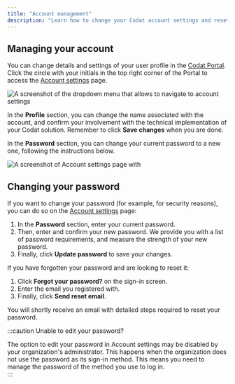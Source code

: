 ```yaml
---
title: "Account management"
description: "Learn how to change your Codat account settings and reset your password"
---
```


## Managing your account

You can change details and settings of your user profile in the [Codat Portal](https://app.codat.io/). Click the circle with your initials in the top right corner of the Portal to access the [Account settings](https://app.codat.io/settings/account) page. 

![A screenshot of the dropdown menu that allows to navigate to account settings](/img/other-guides/0012-acct-mgt-access.png)

In the **Profile** section, you can change the name associated with the account, and confirm your involvement with the technical implementation of your Codat solution. Remember to click **Save changes** when you are done. 

In the **Password** section, you can change your current password to a new one, following the instructions below. 

![A screenshot of Account settings page with ](/img/other-guides/0013-acct-mgmt-page.png)

## Changing your password

If you want to change your password (for example, for security reasons), you can do so on the [Account settings](https://app.codat.io/settings/account) page:

1. In the **Password** section, enter your current password.
2. Then, enter and confirm your new password. We provide you with a list of password requirements, and measure the strength of your new password.
3. Finally, click **Update password** to save your changes. 

If you have forgotten your password and are looking to reset it:

1. Click **Forgot your password?** on the sign-in screen.
2. Enter the email you registered with.
3. Finally, click **Send reset email**.

You will shortly receive an email with detailed steps required to reset your password.

:::caution Unable to edit your password?

The option to edit your password in Account settings may be disabled by your organization's administrator. This happens when the organization does not use the password as its sign-in method. This means you need to manage the password of the method you use to log in.  
:::

